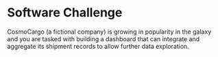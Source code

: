 # Software Challenge

CosmoCargo (a fictional company) is growing in popularity in the galaxy and you are tasked with building a dashboard that can integrate and aggregate its shipment records to allow further data exploration.

